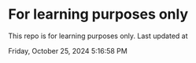 # For learning purposes only
This repo is for learning purposes only.
Last updated at

Friday, October 25, 2024 5:16:58 PM

